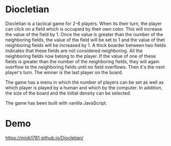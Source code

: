 # Diocletian

Diocletian is a tactical game for 2-6 players. When its their turn, the player can click on a field which is occupied by their own color. This will increase the value of the field by 1. Once the value is greater than the number of the neighboring fields, the value of the field will be set to 1 and the value of thet neighboring fields will be increased by 1. A thick boarder between two fields indicates that these fields are not considered neighboring. All the neighboring fields now belong to the player. If the value of one of these fields is greater than the number of the neighboring fields, they will again overflow to the neighboring fields until no field overflows. Then it's the next player's turn. The winner is the last player on the board.

The game has a menu in which the number of players can be set as well as which player is played by a human and which by the computer. In addition, the size of the board and the initial density can be selected.

The game has been built with vanilla JavaScript.

# Demo
https://miob1781.github.io/Diocletian/
